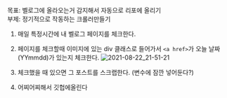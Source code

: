 목표: 벨로그에 올라오는거 감지해서 자동으로 리포에 올리기   
부제: 정기적으로 작동하는 크롤러만들기

1. 매일 특정시간에 내 벨로그 페이지를 체크한다.

2. 페이지를 체크할때 이미지에 있는 div 클래스로 들어가서 `<a href>`가 오늘 날짜(YYmmdd)가 있는지 체크한다.
 ![2021-08-22_21-51-21](https://user-images.githubusercontent.com/59721293/130355929-269e644c-eafd-4585-84b9-36281a4e0f72.jpg)

3. 체크했을 때 있으면 그 포스트를 스크랩한다. (변수에 잠깐 넣어둔다?)

4. 어찌어찌해서 깃헙에올린다
